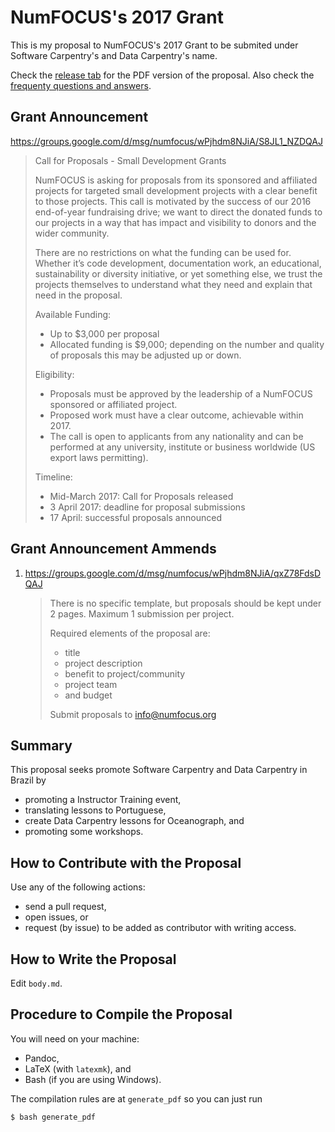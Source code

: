 # NumFOCUS's 2017 Grant

This is my proposal to NumFOCUS's 2017 Grant to be submited under Software Carpentry's and Data Carpentry's name.

Check the [release tab](https://github.com/rgaiacs/numfocus-2017-grant/releases) for the PDF version of the proposal.
Also check the [frequenty questions and answers](faq.md).

## Grant Announcement

https://groups.google.com/d/msg/numfocus/wPjhdm8NJiA/S8JL1_NZDQAJ

> Call for Proposals - Small Development Grants
> 
> NumFOCUS is asking for proposals from its sponsored and affiliated projects for targeted small development projects with a clear benefit to those projects. This call is motivated by the success of our 2016 end-of-year fundraising drive; we want to direct the donated funds to our projects in a way that has impact and visibility to donors and the wider community.
>
> There are no restrictions on what the funding can be used for. Whether it’s code development, documentation work, an educational, sustainability or diversity initiative, or yet something else, we trust the projects themselves to understand what they need and explain that need in the proposal.
>
> Available Funding:
> - Up to $3,000 per proposal
> - Allocated funding is $9,000; depending on the number and quality of proposals this may be adjusted up or down.
>
> Eligibility:
> - Proposals must be approved by the leadership of a NumFOCUS sponsored or affiliated project.
> - Proposed work must have a clear outcome, achievable within 2017.
> - The call is open to applicants from any nationality and can be performed at any university, institute or business worldwide (US export laws permitting).
>
> Timeline:
> - Mid-March 2017: Call for Proposals released
> - 3 April 2017: deadline for proposal submissions
> - 17 April: successful proposals announced

## Grant Announcement Ammends

1. https://groups.google.com/d/msg/numfocus/wPjhdm8NJiA/qxZ78FdsDQAJ

   > There is no specific template, but proposals should be kept under 2 pages. Maximum 1 submission per project.
   >
   > Required elements of the proposal are: 
   >
   > - title
   > - project description
   > - benefit to project/community
   > - project team
   > - and budget
   >
   > Submit proposals to info@numfocus.org

## Summary

This proposal seeks promote Software Carpentry and Data Carpentry
in Brazil by

- promoting a Instructor Training event,
- translating lessons to Portuguese,
- create Data Carpentry lessons for Oceanograph, and
- promoting some workshops.

## How to Contribute with the Proposal

Use any of the following actions:

- send a pull request,
- open issues, or
- request (by issue) to be added as contributor with writing access.

## How to Write the Proposal

Edit `body.md`.

## Procedure to Compile the Proposal

You will need on your machine:

- Pandoc,
- LaTeX (with `latexmk`), and
- Bash (if you are using Windows).

The compilation rules are at `generate_pdf` so you can just run

~~~
$ bash generate_pdf
~~~
